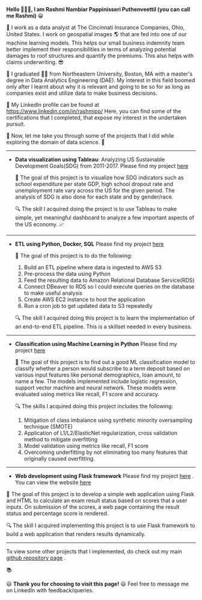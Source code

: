 **Hello	:wave::wave::wave:, I am Rashmi Nambiar Pappinisseri Puthenveettil (you can call me Rashmi)**   :grinning:

:large_blue_circle: I work as a data analyst at The Cincinnati Insurance Companies, Ohio, United States. I work on geospatial images :earth_americas: that are fed into one of our machine learning models. This helps our small business indemnity team better implement their responsibilities in terms of analyzing potential damages to roof structures and quantify the premiums. This also helps with claims underwriting.	:sunglasses:

:large_blue_circle: I graduated :woman_student: from Northeastern University, Boston, MA with a master's degree in Data Analytics Engineering (DAE). My interest in this field boomed only after I learnt about why it is relevant and going to be so for as long as companies exist and utilize data to make business decisions.

:large_blue_circle: My LinkedIn profile can be found at https://www.linkedin.com/in/rashmipp/ Here, you can find some of the certifications that I completed, that expose my interest in the undertaken pursuit.

:large_blue_circle: Now, let me take you through some of the projects that I did while exploring the domain of data science.	:flashlight:

____________________________________________________________________________________________________
- **Data visualization using Tableau**: 
Analyzing US Sustainable Development Goals(SDG) from 2011-2017. Please find my project [here](https://public.tableau.com/app/profile/rashmi8121/viz/USSDGindicatorsDashboard/Final_Dashboard1)

  :checkered_flag: The goal of this project is to visualize how SDG indicators such as school expenditure per state GDP, high school dropout rate and unemployment rate vary across the US for the given period. The analysis of SDG is also done for each state and by gender/race. 

  :mag: The skill I acquired doing the project is to use Tableau to make simple, yet meaningful dashboard to analyze a few important aspects of the US economy. :chart_with_upwards_trend:

____________________________________________________________________________________________________

- **ETL using Python, Docker, SQL**
Please find my project [here](https://github.com/Rashmi-PP/Data-ETL-pipeline-Python-AWS)

  :checkered_flag: The goal of this project is to do the following:
    1. Build an ETL pipeline where data is ingested to AWS S3
    2. Pre-process the data using Python
    3. Feed the resulting data to Amazon Relational Database Service(RDS)
    4. Connect DBeaver to RDS so I could execute queries on the database to make useful analysis
    5. Create AWS EC2 instance to host the application
    6. Run a cron job to get updated data to S3 repeatedly

  :mag: The skill I acquired doing this project is to learn the implementation of an end-to-end ETL pipeline. This is a skillset needed in every business.

____________________________________________________________________________________________________
  
- **Classification using Machine Learning in Python**
Please find my project [here](https://github.com/Rashmi-PP/MachineLearning_Classification)

  :checkered_flag: The goal of this project is to find out a good ML classification model to classify whether a person would subscribe to a term deposit based on various input features like personal demographics, loan amount, to name a few. The models implemented include logistic regression, support vector machine and neural network. These models were evaluated using metrics like recall, F1 score and accuracy. 

  :mag: The skills I acquired doing this project includes the following:
  1. Mitigation of class imbalance using synthetic minority oversampling technique (SMOTE)
  2. Application of L1/L2/ElasticNet regularization, cross validation method to mitigate overfitting
  3. Model validation using metrics like recall, F1 score
  4. Overcoming underfitting by not eliminating too many features that originally caused overfitting.
  
____________________________________________________________________________________________________

- **Web development using Flask framework**
Please find my project [here](https://github.com/Rashmi-PP/Web-development-using-Flask) .
You can view the website [here]( https://exam-results.onrender.com/)

:checkered_flag: The goal of this project is to develop a simple web application using Flask and HTML to calculate an exam result status based on scores that a user inputs. On submission of the scores, a web page containing the result status and percentage score is rendered.

:mag: The skill I acquired implementing this project is to use Flask framework to build a web application that renders results dynamically.

____________________________________________________________________________________________________

To view some other projects that I implemented, do check out my main [github repository page](https://github.com/Rashmi-PP?tab=repositories) .

:books:

:smiley: **Thank you for choosing to visit this page!** :smiley:
Feel free to message me on LinkedIn with feedback/queries.


